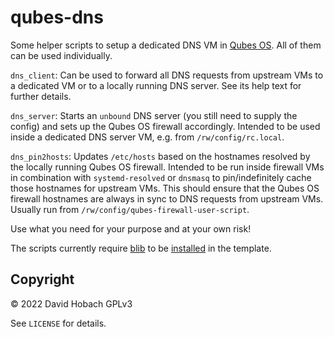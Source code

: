 # qubes-dns

Some helper scripts to setup a dedicated DNS VM in [Qubes OS](https://www.qubes-os.org/). All of them can be used individually.

`dns_client`: Can be used to forward all DNS requests from upstream VMs to a dedicated VM or to a locally running DNS server. See its help text for further details.

`dns_server`: Starts an `unbound` DNS server (you still need to supply the config) and sets up the Qubes OS firewall accordingly. Intended to be used inside a dedicated DNS server VM, e.g. from `/rw/config/rc.local`.

`dns_pin2hosts`: Updates `/etc/hosts` based on the hostnames resolved by the locally running Qubes OS firewall. Intended to be run inside firewall VMs in combination with `systemd-resolved` or `dnsmasq` to pin/indefinitely cache those hostnames for upstream VMs. This should ensure that the Qubes OS firewall hostnames are always in sync to DNS requests from upstream VMs. Usually run from `/rw/config/qubes-firewall-user-script`.

Use what you need for your purpose and at your own risk!

The scripts currently require [blib](https://github.com/3hhh/blib) to be [installed](https://github.com/3hhh/blib#installation) in the template.

## Copyright

© 2022 David Hobach
GPLv3

See `LICENSE` for details.
